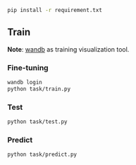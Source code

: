 ```bash
pip install -r requirement.txt
```

## Train
**Note**: [wandb](https://wandb.ai/home) as training visualization tool.


### Fine-tuning
```bash
wandb login 
python task/train.py
```

### Test
```bash
python task/test.py
```

### Predict
```bash
python task/predict.py
```







